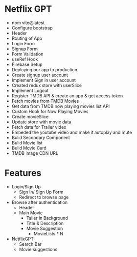 # Netflix GPT

- npm vite@latest
- Configure bootstrap
- Header
- Routing of App
- Login Form
- Signup Form
- Form Validation
- useRef Hook
- Firebase Setup
- Deploying our app to production
- Create signup user account
- Implement Sign in user account
- Created redux store with userSlice
- Implement Logout 
- Register TMDB API & create an app & get access token
- Fetch movies from TMDB Movies
- Get data from TMDB now playing movies list API
- Custom Hook for Now Playing Movies
- Create movieSlice
- Update store with movie data
- Fetch data for Trailer video
- Embeded the youtube video and make it autoplay and mute
- Bulid Secondary Component
- Bulid Movie list
- Bulid Movie Card
- TMDB image CDN URL


# Features

- Login/Sign Up
    - Sign In/ Sign Up Form
    - Redirect to browse page
- Browse after authentication
    - Header
    - Main Movie
       - Tailer in Background
       - Title & Description
       - Movie Suggestion
            - MovieLists * N
- NetflixGPT
    - Search Bar  
    - Movie suggestions         